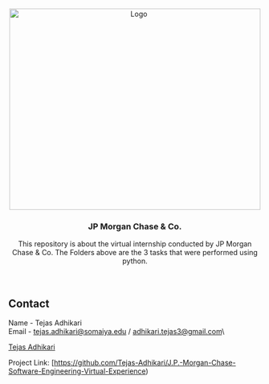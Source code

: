 <!--
*** Thanks for checking out the Best-README-Template. If you have a suggestion
*** that would make this better, please fork the repo and create a pull request
*** or simply open an issue with the tag "enhancement".
*** Thanks again! Now go create something AMAZING! :D
-->



<!-- PROJECT SHIELDS -->
<!--
*** I'm using markdown "reference style" links for readability.
*** Reference links are enclosed in brackets [ ] instead of parentheses ( ).
*** See the bottom of this document for the declaration of the reference variables
*** for contributors-url, forks-url, etc. This is an optional, concise syntax you may use.
*** https://www.markdownguide.org/basic-syntax/#reference-style-links
-->




<!-- PROJECT LOGO -->
<br />
<p align="center">
  <a href="https://github.com/othneildrew/Best-README-Template">
    <img src="https://res.cloudinary.com/tejas2298/image/upload/v1621177762/jpmc_forage_cgoimm.png" alt="Logo" width="500" height="400">
  </a>

  <h3 align="center">JP Morgan Chase & Co.</h3>

  <p align="center">
    This repository is about the virtual internship conducted by JP Morgan Chase & Co. The Folders above are the 3 tasks that were performed using python.
    <br />
    <br />
    <br />

</p>
<!-- CONTACT -->

## Contact

Name - Tejas Adhikari\
Email - tejas.adhikari@somaiya.edu / adhikari.tejas3@gmail.com\
<div class="badge-base LI-profile-badge" data-locale="en_US" data-size="medium" data-theme="dark" data-type="VERTICAL" data-vanity="tejas-adhikari-4ba530168" data-version="v1"><a class="badge-base__link LI-simple-link" href="https://in.linkedin.com/in/tejas-adhikari-4ba530168?trk=profile-badge">Tejas Adhikari</a></div>


Project Link: [https://github.com/Tejas-Adhikari/J.P.-Morgan-Chase-Software-Engineering-Virtual-Experience)

[linkedin-shield]: https://img.shields.io/badge/-LinkedIn-black.svg?style=for-the-badge&logo=linkedin&colorB=555
[linkedin-url]: https://www.linkedin.com/in/tejas-adhikari-4ba530168/

